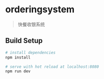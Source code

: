 # orderingsystem

> 快餐收银系统

## Build Setup

``` bash
# install dependencies
npm install

# serve with hot reload at localhost:8080
npm run dev
```


